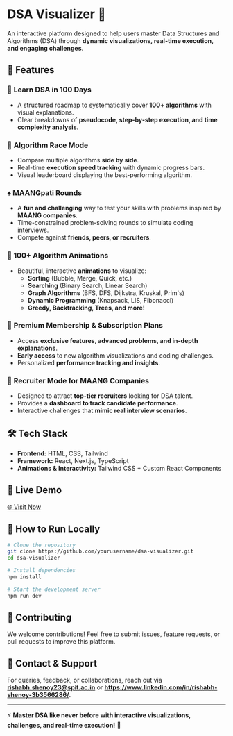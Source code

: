 
# DSA Visualizer 🚀

An interactive platform designed to help users master Data Structures and Algorithms (DSA) through **dynamic visualizations, real-time execution, and engaging challenges**. 

## 🌟 Features

### 🎯 **Learn DSA in 100 Days**
- A structured roadmap to systematically cover **100+ algorithms** with visual explanations.
- Clear breakdowns of **pseudocode, step-by-step execution, and time complexity analysis**.

### 🏁 **Algorithm Race Mode**
- Compare multiple algorithms **side by side**.
- Real-time **execution speed tracking** with dynamic progress bars.
- Visual leaderboard displaying the best-performing algorithm.

### ♠️ **MAANGpati Rounds**
- A **fun and challenging** way to test your skills with problems inspired by **MAANG companies**.
- Time-constrained problem-solving rounds to simulate coding interviews.
- Compete against **friends, peers, or recruiters**.

### 🎨 **100+ Algorithm Animations**
- Beautiful, interactive **animations** to visualize:
  - **Sorting** (Bubble, Merge, Quick, etc.)
  - **Searching** (Binary Search, Linear Search)
  - **Graph Algorithms** (BFS, DFS, Dijkstra, Kruskal, Prim's)
  - **Dynamic Programming** (Knapsack, LIS, Fibonacci)
  - **Greedy, Backtracking, Trees, and more!**

### 💎 **Premium Membership & Subscription Plans**
- Access **exclusive features, advanced problems, and in-depth explanations**.
- **Early access** to new algorithm visualizations and coding challenges.
- Personalized **performance tracking and insights**.

### 💼 **Recruiter Mode for MAANG Companies**
- Designed to attract **top-tier recruiters** looking for DSA talent.
- Provides a **dashboard to track candidate performance**.
- Interactive challenges that **mimic real interview scenarios**.

## 🛠️ **Tech Stack**
- **Frontend:** HTML, CSS, Tailwind
- **Framework:** React, Next.js, TypeScript
- **Animations & Interactivity:** Tailwind CSS + Custom React Components

## 🚀 **Live Demo**
[🌐 Visit Now](https://coderarmyrishabh.netlify.app/)

## 📌 **How to Run Locally**
```bash
# Clone the repository
git clone https://github.com/yourusername/dsa-visualizer.git
cd dsa-visualizer

# Install dependencies
npm install

# Start the development server
npm run dev
```

## 🤝 **Contributing**
We welcome contributions! Feel free to submit issues, feature requests, or pull requests to improve this platform.

## 📧 **Contact & Support**
For queries, feedback, or collaborations, reach out via **rishabh.shenoy23@spit.ac.in** or **https://www.linkedin.com/in/rishabh-shenoy-3b3566286/**.

---
⚡ **Master DSA like never before with interactive visualizations, challenges, and real-time execution!** 🚀
